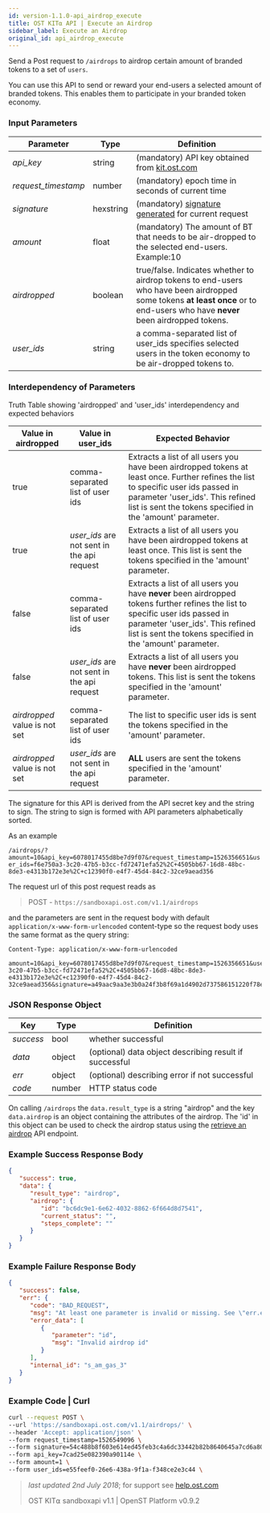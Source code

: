 ```yaml
---
id: version-1.1.0-api_airdrop_execute
title: OST KIT⍺ API | Execute an Airdrop
sidebar_label: Execute an Airdrop
original_id: api_airdrop_execute
---
```


Send a Post request to `/airdrops` to airdrop certain amount of branded tokens to a set of `users`.

You can use this API to send or reward your end-users a selected amount of branded tokens. This enables them to participate in your branded token economy.


### Input Parameters
| Parameter | Type    | Definition                                    |
|-----------|---------|------------------------------------------|
| _api_key_           | string    | (mandatory) API key obtained from [kit.ost.com](https://kit.ost.com) |
| _request_timestamp_ | number    | (mandatory) epoch time in seconds of current time |
| _signature_         | hexstring | (mandatory) [<u>signature generated</u>](/docs/api_authentication.html) for current request |
| _amount_   | float | (mandatory) The amount of BT that needs to be air-dropped to the selected end-users.  Example:10 |
| _airdropped_ | boolean | true/false. Indicates whether to airdrop tokens to end-users who have been airdropped some tokens **at least once** or to end-users who have **never** been airdropped tokens. |
| _user_ids_ | string |  a comma-separated list of user_ids specifies selected users in the token economy to be air-dropped tokens to. |

### Interdependency of Parameters
Truth Table showing 'airdropped' and 'user_ids' interdependency and expected behaviors

| Value in airdropped | Value in user_ids    | Expected Behavior                                   |
|--------------|---------------------------|------------------------------------------|
| true  | comma-separated list of user ids| Extracts a list of all users you have been airdropped tokens at least once.  Further refines the list to specific user ids passed in parameter 'user_ids'. This refined list is sent the tokens specified in the 'amount' parameter. |
| true | _user_ids_ are not sent in the api request | Extracts a list of all users you have been airdropped tokens at least once. This list is sent the tokens specified in the 'amount' parameter. |
| false | comma-separated list of user ids | Extracts a list of all users you have **never** been airdropped tokens further refines the list to specific user ids passed in parameter 'user_ids'. This refined list is sent the tokens specified in the 'amount' parameter. |
| false | _user_ids_ are not sent in the api request | Extracts a list of all users you have **never** been airdropped tokens. This list is sent the tokens specified in the 'amount' parameter. |
| _airdropped_ value is not set | comma-separated list of user ids | The list to specific user ids is sent the tokens specified in the 'amount' parameter. | 
| _airdropped_ value is not set | _user_ids_ are not sent in the api request | **ALL** users are sent the  tokens specified in the 'amount' parameter. |




The signature for this API is derived from the API secret key and the string to sign. The string to sign is formed with API parameters alphabetically sorted.

As an example

`/airdrops/?amount=10&api_key=6078017455d8be7d9f07&request_timestamp=1526356651&user_ids=f6e750a3-3c20-47b5-b3cc-fd72471efa52%2C+4505bb67-16d8-48bc-8de3-e4313b172e3e%2C+c12390f0-e4f7-45d4-84c2-32ce9aead356`

The request url of this post request reads as

> POST - `https://sandboxapi.ost.com/v1.1/airdrops`

and the parameters are sent in the request body with default `application/x-www-form-urlencoded` content-type so the request body uses the same format as the query string:

```
Content-Type: application/x-www-form-urlencoded
        
amount=10&api_key=6078017455d8be7d9f07&request_timestamp=1526356651&user_ids=f6e750a3-3c20-47b5-b3cc-fd72471efa52%2C+4505bb67-16d8-48bc-8de3-e4313b172e3e%2C+c12390f0-e4f7-45d4-84c2-32ce9aead356&signature=a49aac9aa3e3b0a24f3b8f69a1d4902d737586151220f78eda6bf223b18d1471

```
### JSON Response Object

| Key        | Type   | Definition      |
|------------|--------|------------|
| _success_  | bool   | whether successful |
| _data_     | object | (optional) data object describing result if successful   |
| _err_      | object | (optional) describing error if not successful |
| _code_     | number | HTTP status code |

On calling `/airdrops` the `data.result_type` is a string "airdrop" and the key `data.airdrop` is an object containing the attributes of the airdrop. The 'id' in this object can be used to check the airdrop status using the [<u>retrieve an airdrop</u>](/docs/api_airdrop_retrieve.html) API endpoint.


### Example Success Response Body
```json
{
   "success": true,
   "data": {
      "result_type": "airdrop",
      "airdrop": {
         "id": "bc6dc9e1-6e62-4032-8862-6f664d8d7541",
         "current_status": "",
         "steps_complete": ""
      }
   }
}
```

### Example Failure Response Body
```json
{
   "success": false,
   "err": {
      "code": "BAD_REQUEST",
      "msg": "At least one parameter is invalid or missing. See \"err.error_data\" array for more details.",
      "error_data": [
         {
            "parameter": "id",
            "msg": "Invalid airdrop id"
         }
      ],
      "internal_id": "s_am_gas_3"
   }
}
```


### Example Code | Curl
```bash
curl --request POST \
--url 'https://sandboxapi.ost.com/v1.1/airdrops/' \
--header 'Accept: application/json' \
--form request_timestamp=1526549096 \
--form signature=54c488b8f603e614ed45feb3c4a6dc33442b82b8640645a7cd6a80764a381f36 \
--form api_key=7cad25e082390a90114e \
--form amount=1 \
--form user_ids=e55feef0-26e6-438a-9f1a-f348ce2e3c44 \
```

>_last updated 2nd July 2018_; for support see [<u>help.ost.com</u>](https://help.ost.com)
>
> OST KIT⍺ sandboxapi v1.1 | OpenST Platform v0.9.2
